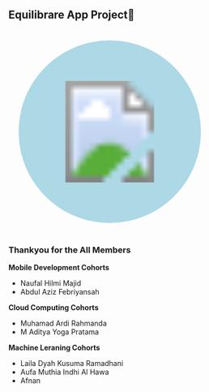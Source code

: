 ## Equilibrare App Project👋


<svg height="400" width="400">
  <!-- Lingkaran -->
  <circle cx="200" cy="200" r="180" fill="lightblue" />
  <!-- Gambar -->
  <image href="https://github.com/Equilibrare/Equilibrare/blob/main/Equilibrare.png" x="100" y="100" height="200px" width="200px"/>
</svg>






### Thankyou for the All Members
**Mobile Development Cohorts**
- Naufal Hilmi Majid
- Abdul Aziz Febriyansah

**Cloud Computing Cohorts**
- Muhamad Ardi Rahmanda
- M Aditya Yoga Pratama

**Machine Leraning Cohorts**
- Laila Dyah Kusuma Ramadhani
- Aufa Muthia Indhi Al Hawa
- Afnan


<!--
**Equilibrare/Equilibrare** is a ✨ _special_ ✨ repository because its `README.md` (this file) appears on your GitHub profile.

Here are some ideas to get you started:

- 🔭 I’m currently working on Bangkit Academy Capstone Project
- 🌱 I’m currently learning Cloud Computing
- 👯 I’m looking to collaborate on ...
- 🤔 I’m looking for help with ...
- 💬 Ask me about ...
- 📫 How to reach me: ...    
- 😄 Pronouns: ...
- ⚡ Fun fact: ...
-->
